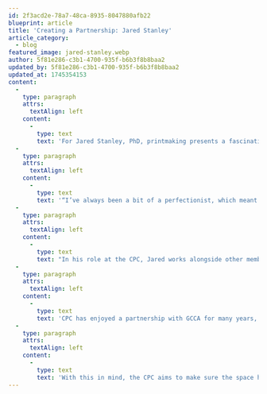 ```yaml
---
id: 2f3acd2e-78a7-48ca-8935-8047880afb22
blueprint: article
title: 'Creating a Partnership: Jared Stanley'
article_category:
  - blog
featured_image: jared-stanley.webp
author: 5f81e286-c3b1-4700-935f-b6b3f8b8baa2
updated_by: 5f81e286-c3b1-4700-935f-b6b3f8b8baa2
updated_at: 1745354153
content:
  -
    type: paragraph
    attrs:
      textAlign: left
    content:
      -
        type: text
        text: 'For Jared Stanley, PhD, printmaking presents a fascinating and rewarding way to develop visual communication in his artwork. An Assistant Professor of Art + Design at Bob Jones University and the Chair of the Contemporary Print Collective (CPC), Jared was first drawn to printing in college and now passes on his knowledge teaching techniques in intaglio, relief, serigraphy, lithography, and additive processes.'
  -
    type: paragraph
    attrs:
      textAlign: left
    content:
      -
        type: text
        text: '“I’ve always been a bit of a perfectionist, which meant I keenly felt the ‘work’ side of ‘artwork,’” he explains. “As a graphic design student in my first printmaking class, Harrell Whittington asked us to play with gesso, cut paper, hot glue, sand, and whatever other scraps we could find. The process in making that first collagraph was immensely freeing. ‘Play’ and ‘art’ had not seemed to go together before that.”'
  -
    type: paragraph
    attrs:
      textAlign: left
    content:
      -
        type: text
        text: "In his role at the CPC, Jared works alongside other members to create, exhibit, collaborate, and educate through printmaking and within the contemporary dialectic of art. The group seeks to foster an awareness of original, hand-pulled prints by promoting exhibitions, educational opportunities, and encouraging the art of collecting prints.\_\_"
  -
    type: paragraph
    attrs:
      textAlign: left
    content:
      -
        type: text
        text: 'CPC has enjoyed a partnership with GCCA for many years, using its facility as a meeting venue, for print fairs, and for exhibitions of local and international print exchanges. Now GCCA and CPC are poised to take their partnership to the next level with the opening of a new printmaking classroom as part of GCCA’s current upfit project, slated for completion in early 2022. “We are thrilled that GCCA has turned to our collective expertise to aid with the development of a printmaking classroom, and I am excited that there will be a shared space to help GCCA accomplish educational goals to expand the printmaking community here in Greenville.” Jared says. “The new printmaking space also will be a valuable resource for local printmakers to practice and produce their art. It can be difficult and cost-prohibitive for an artist to outfit a home workspace for printmaking. We hope that this space will encourage local artists to resume their exploration of printmaking processes and share their work and knowledge with our community.”'
  -
    type: paragraph
    attrs:
      textAlign: left
    content:
      -
        type: text
        text: 'With this in mind, the CPC aims to make sure the space has the base necessities for a printmaker working in a variety of intaglio and relief processes. The classroom will include two presses, wash-sinks, paper baths, flat files, worktables, a clean room, and many other features.'
---
```

